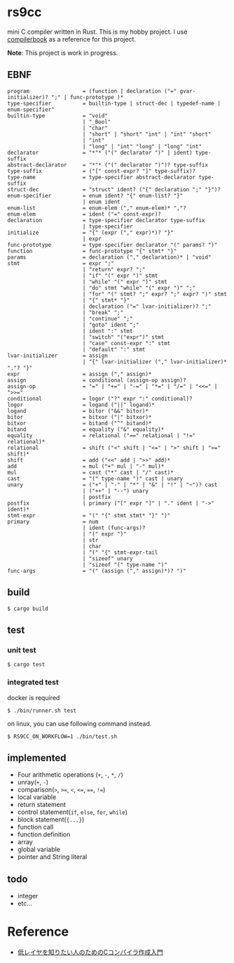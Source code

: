 # rs9cc

mini C compiler written in Rust. This is my hobby project. I use [compilerbook](https://www.sigbus.info/compilerbook) as a reference for this project.

**Note**: This project is work in progress.

## EBNF
```
program                 = (function | declaration ("=" gvar-initializer)? ";" | func-prototype )*
type-specifier          = builtin-type | struct-dec | typedef-name | enum-specifier"
builtin-type            = "void" 
                        | "_Bool"
                        | "char" 
                        | "short" | "short" "int" | "int" "short" 
                        | "int" 
                        | "long" | "int" "long" | "long" "int" 
declarator              = "*"* ("(" declarator ")" | ident) type-suffix
abstract-declarator     = "*"* ("(" declarator ")")? type-suffix
type-suffix             = ("[" const-expr? "]" type-suffix)?
type-name               = type-specifier abstract-declarator type-suffix
struct-dec              = "struct" ident? ("{" declaration ";" "}")?
enum-specifier          = enum ident? "{" enum-list? "}"
                        | enum ident
enum-list               = enum-elem ("," enum-elem)* ","?
enum-elem               = ident ("=" const-expr)?
declaration             = type-specifier declarator type-suffix
                        | type-specifier  
initialize              = "{" (expr ("," expr)*)? "}" 
                        | expr 
func-prototype          = type-specifier declarator "(" params? ")" 
function                = func-prototype "{" stmt* "}"
params                  = declaration ("," declaration)* | "void" 
stmt                    = expr ";"
                        | "return" expr? ";"
                        | "if" "(" expr ")" stmt
                        | "while" "(" expr ")" stmt
                        | "do" stmt "while" "(" expr ")" ";"
                        | "for" "(" stmt? ";" expr? ";" expr? ")" stmt
                        | "{" stmt* "}"
                        | declaration ("=" lvar-initializer)? ";"
                        | "break" ";" 
                        | "continue" ";"
                        | "goto" ident ";"
                        | ident ":" stmt
                        | "switch" "("expr")" stmt
                        | "case" const-expr ":" stmt
                        | "default" ":" stmt
lvar-initializer        = assign
                        | "{" lvar-initializer ("," lvar-initializer)* ","? "}"
expr                    = assign ("," assign)*
assign                  = conditional (assign-op assign)?
assign-op               = "=" | "+=" | "-=" | "*=" | "/=" | "<<=" | ">>="
conditional             = logor ("?" expr ":" conditional)?
logor                   = logand ("||" logand)*
logand                  = bitor ("&&" bitor)*
bitor                   = bitxor ("|" bitxor)*
bitxor                  = bitand ("^" bitand)*
bitand                  = equality ("&" equality)*
equality                = relational ("==" relational | "!=" relational)*
relational              = shift ("<" shift | "<=" | ">" shift | ">=" shift)*
shift                   = add ("<<" add | ">>" add)*
add                     = mul ("+" mul | "-" mul)*
mul                     = cast ("*" cast | "/" cast)*
cast                    = "(" type-name ")" cast | unary
unary                   = ("+" | "-" | "*" | "&" | "!" | "~")? cast
                        | ("++" | "--") unary
                        | postfix
postfix                 | primary ("[" expr "]" | "." ident | "->" ident)*
stmt-expr               = "(" "{" stmt stmt* "}" ")"
primary                 = num 
                        | ident (func-args)? 
                        | "(" expr ")"
                        | str
                        | char
                        | "(" "{" stmt-expr-tail
                        | "sizeof" unary
                        | "sizeof "(" type-name ")"
func-args               = "(" (assign ("," assign)*)? ")"
```

## build 
```
$ cargo build
```

## test
### unit test
```
$ cargo test
```

### integrated test
docker is required
```
$ ./bin/runner.sh test
```

on linux, you can use following command instead.
```
$ RS9CC_ON_WORKFLOW=1 ./bin/test.sh
```

## implemented
- Four arithmetic operations (`+`, `-`, `*`, `/`)
- unray(`+`, `-`)
- comparison(`>`, `>=`, `<`, `<=`, `==`, `!=`)
- local variable
- return statement
- control statement(`if`, `else`, `for`, `while`)
- block statement(`{...}`)
- function call
- function definition
- array
- global variable
- pointer and String literal


## todo
- integer
- etc...

 # Reference
 - [低レイヤを知りたい人のためのCコンパイラ作成入門](https://www.sigbus.info/compilerbook)
